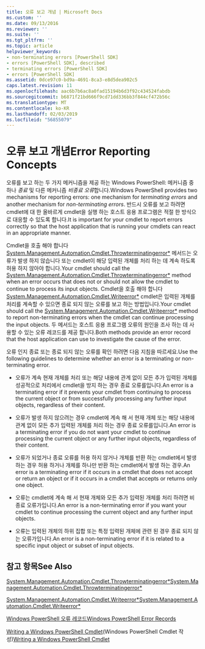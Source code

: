 ```yaml
---
title: 오류 보고 개념 | Microsoft Docs
ms.custom: ''
ms.date: 09/13/2016
ms.reviewer: ''
ms.suite: ''
ms.tgt_pltfrm: ''
ms.topic: article
helpviewer_keywords:
- non-terminating errors [PowerShell SDK]
- errors [PowerShell SDK], described
- terminating errors [PowerShell SDK]
- errors [PowerShell SDK]
ms.assetid: 0dce97c0-bd9a-4691-8ca3-e8d5dea902c5
caps.latest.revision: 11
ms.openlocfilehash: aac6b7b6ac8a0fad15194b6d3f92c434524fabdb
ms.sourcegitcommit: b6871f21bd666f9cd71dd336bb3f844cf472b56c
ms.translationtype: MT
ms.contentlocale: ko-KR
ms.lasthandoff: 02/03/2019
ms.locfileid: "56855079"
---
```

# <a name="error-reporting-concepts"></a><span data-ttu-id="f0df9-102">오류 보고 개념</span><span class="sxs-lookup"><span data-stu-id="f0df9-102">Error Reporting Concepts</span></span>

<span data-ttu-id="f0df9-103">오류를 보고 하는 두 가지 메커니즘을 제공 하는 Windows PowerShell: 메커니즘 중 하나 *종료* 및 다른 메커니즘 *비종료 오류*합니다.</span><span class="sxs-lookup"><span data-stu-id="f0df9-103">Windows PowerShell provides two mechanisms for reporting errors: one mechanism for *terminating errors* and another mechanism for *non-terminating errors*.</span></span> <span data-ttu-id="f0df9-104">반드시 오류를 보고 하려면 cmdlet에 대 한 올바르게 cmdlet을 실행 하는 호스트 응용 프로그램은 적절 한 방식으로 대응할 수 있도록 합니다.</span><span class="sxs-lookup"><span data-stu-id="f0df9-104">It is important for your cmdlet to report errors correctly so that the host application that is running your cmdlets can react in an appropriate manner.</span></span>

<span data-ttu-id="f0df9-105">Cmdlet을 호출 해야 합니다 [System.Management.Automation.Cmdlet.Throwterminatingerror\*](/dotnet/api/System.Management.Automation.Cmdlet.ThrowTerminatingError) 메서드는 오류가 발생 하지 않습니다 또는 cmdlet이 해당 입력된 개체를 처리 하는 데 계속 하도록 허용 하지 않아야 합니다.</span><span class="sxs-lookup"><span data-stu-id="f0df9-105">Your cmdlet should call the [System.Management.Automation.Cmdlet.Throwterminatingerror\*](/dotnet/api/System.Management.Automation.Cmdlet.ThrowTerminatingError) method when an error occurs that does not or should not allow the cmdlet to continue to process its input objects.</span></span> <span data-ttu-id="f0df9-106">Cmdlet을 호출 해야 합니다 [System.Management.Automation.Cmdlet.Writeerror\*](/dotnet/api/System.Management.Automation.Cmdlet.WriteError) cmdlet은 입력된 개체를 처리를 계속할 수 있으면 종료 되지 않는 오류를 보고 하는 방법입니다.</span><span class="sxs-lookup"><span data-stu-id="f0df9-106">Your cmdlet should call the [System.Management.Automation.Cmdlet.Writeerror\*](/dotnet/api/System.Management.Automation.Cmdlet.WriteError) method to report non-terminating errors when the cmdlet can continue processing the input objects.</span></span> <span data-ttu-id="f0df9-107">두 메서드는 호스트 응용 프로그램 오류의 원인을 조사 하는 데 사용할 수 있는 오류 레코드를 제공 합니다.</span><span class="sxs-lookup"><span data-stu-id="f0df9-107">Both methods provide an error record that the host application can use to investigate the cause of the error.</span></span>

<span data-ttu-id="f0df9-108">오류 인지 종료 또는 종료 되지 않는 오류를 확인 하려면 다음 지침을 따르세요.</span><span class="sxs-lookup"><span data-stu-id="f0df9-108">Use the following guidelines to determine whether an error is a terminating or non-terminating error.</span></span>

- <span data-ttu-id="f0df9-109">오류가 계속 현재 개체를 처리 또는 해당 내용에 관계 없이 모든 추가 입력된 개체를 성공적으로 처리에서 cmdlet을 방지 하는 경우 종료 오류를입니다.</span><span class="sxs-lookup"><span data-stu-id="f0df9-109">An error is a terminating error if it prevents your cmdlet from continuing to process the current object or from successfully processing any further input objects, regardless of their content.</span></span>

- <span data-ttu-id="f0df9-110">오류가 발생 하지 않으려는 경우 cmdlet에 계속 해 서 현재 개체 또는 해당 내용에 관계 없이 모든 추가 입력된 개체를 처리 하는 경우 종료 오류를입니다.</span><span class="sxs-lookup"><span data-stu-id="f0df9-110">An error is a terminating error if you do not want your cmdlet to continue processing the current object or any further input objects, regardless of their content.</span></span>

- <span data-ttu-id="f0df9-111">오류가 되었거나 종료 오류를 허용 하지 않거나 개체를 반환 하는 cmdlet에서 발생 하는 경우 허용 하거나 개체를 하나만 반환 하는 cmdlet에서 발생 하는 경우.</span><span class="sxs-lookup"><span data-stu-id="f0df9-111">An error is a terminating error if it occurs in a cmdlet that does not accept or return an object or if it occurs in a cmdlet that accepts or returns only one object.</span></span>

- <span data-ttu-id="f0df9-112">오류는 cmdlet에 계속 해 서 현재 개체와 모든 추가 입력된 개체를 처리 하려면 비종료 오류가입니다.</span><span class="sxs-lookup"><span data-stu-id="f0df9-112">An error is a non-terminating error if you want your cmdlet to continue processing the current object and any further input objects.</span></span>

- <span data-ttu-id="f0df9-113">오류는 입력된 개체의 하위 집합 또는 특정 입력된 개체에 관련 된 경우 종료 되지 않는 오류가입니다.</span><span class="sxs-lookup"><span data-stu-id="f0df9-113">An error is a non-terminating error if it is related to a specific input object or subset of input objects.</span></span>

## <a name="see-also"></a><span data-ttu-id="f0df9-114">참고 항목</span><span class="sxs-lookup"><span data-stu-id="f0df9-114">See Also</span></span>

[<span data-ttu-id="f0df9-115">System.Management.Automation.Cmdlet.Throwterminatingerror\*</span><span class="sxs-lookup"><span data-stu-id="f0df9-115">System.Management.Automation.Cmdlet.Throwterminatingerror\*</span></span>](/dotnet/api/System.Management.Automation.Cmdlet.ThrowTerminatingError)

[<span data-ttu-id="f0df9-116">System.Management.Automation.Cmdlet.Writeerror\*</span><span class="sxs-lookup"><span data-stu-id="f0df9-116">System.Management.Automation.Cmdlet.Writeerror\*</span></span>](/dotnet/api/System.Management.Automation.Cmdlet.WriteError)

[<span data-ttu-id="f0df9-117">Windows PowerShell 오류 레코드</span><span class="sxs-lookup"><span data-stu-id="f0df9-117">Windows PowerShell Error Records</span></span>](./windows-powershell-error-records.md)

<span data-ttu-id="f0df9-118">[Writing a Windows PowerShell Cmdlet](./writing-a-windows-powershell-cmdlet.md)(Windows PowerShell Cmdlet 작성)</span><span class="sxs-lookup"><span data-stu-id="f0df9-118">[Writing a Windows PowerShell Cmdlet](./writing-a-windows-powershell-cmdlet.md)</span></span>
